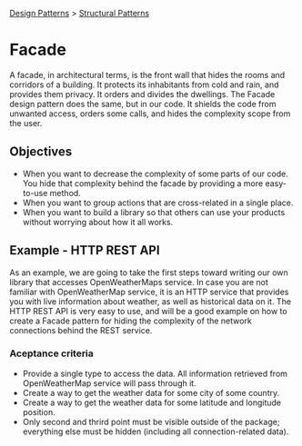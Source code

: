 [Design Patterns](../../) > [Structural Patterns](../)

# Facade
A facade, in architectural terms, is the front wall that hides the rooms and corridors of a building. It protects its inhabitants from cold and rain, and provides them privacy. It orders and divides the dwellings.
The Facade design pattern does the same, but in our code. It shields the code from unwanted access, orders some calls, and hides the complexity scope from the user.

## Objectives
- When you want to decrease the complexity of some parts of our code. You hide that complexity behind the facade by providing a more easy-to-use method.
- When you want to group actions that are cross-related in a single place.
- When you want to build a library so that others can use your products without worrying about how it all works.

## Example - HTTP REST API
As an example, we are going to take the first steps toward writing our own library that accesses OpenWeatherMaps service. In case you are not familiar with OpenWeatherMap service, it is an HTTP service that provides you with live information about weather, as well as historical data on it. The HTTP REST API is very easy to use, and will be a good example on how to create a Facade pattern for hiding the complexity of the network connections behind the REST service.
### Aceptance criteria
- Provide a single type to access the data. All information retrieved from OpenWeatherMap service will pass through it.
- Create a way to get the weather data for some city of some country.
- Create a way to get the weather data for some latitude and longitude position.
- Only second and thrird point must be visible outside of the package; everything else must be hidden (including all connection-related data).